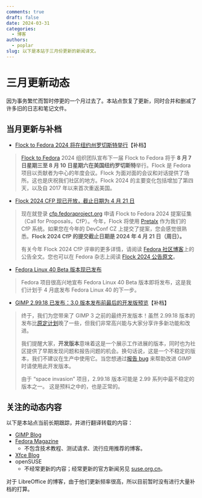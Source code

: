 ```yaml
---
comments: true
draft: false 
date: 2024-03-31 
categories:
  - 博客
authors: 
  - poplar
slug: 以下是本站于三月份更新的新闻译文。
---
```


# 三月更新动态

因为事务繁忙而暂时停更的一个月过去了。本站点恢复了更新，同时合并和删减了许多旧的日志和笔记文件。

## 当月更新与补档

- [Flock to Fedora 2024 将在纽约州罗切斯特举行](./../../translation/fedora-flock-2024.md)【补档】

> [Flock to Fedora] 2024 组织团队宣布下一届 Flock to Fedora 将于 **8 月 7 日星期三至 8 月 10 日星期六在美国纽约罗切斯特**举行。Flock 是 Fedora 项目以贡献者为中心的年度会议。Flock 为面对面的会议和对话提供了场所。这也是庆祝我们社区的地方。Flock 2024 的主要变化包括增加了第四天，以及自 2017 年以来首次重返美国。

[Flock to Fedora]: https://flocktofedora.org/

- [Flock 2024 CFP 现已开放，截止日期为 4 月 21 日](./../../translation/fedora-flock-2024-cfp.md)

> 现在就登录 [cfp.fedoraproject.org] 申请 Flock to Fedora 2024 提案征集（Call for Proposals，CfP）。今年，Flock 将使用 [Pretalx] 作为我们的 CfP 系统。如果您在今年的 DevConf CZ 上提交了提案，您会感觉很熟悉。**Flock 2024 CfP 的提交截止日期是 2024 年 4 月 21 日（周日）。**
>
> 有关今年 Flock 2024 CfP 评审的更多详情，请阅读 [Fedora 社区博客]上的公告全文。您也可以在 Fedora 杂志上阅读 [Flock 2024 公告原文]。

[Pretalx]: https://pretalx.com/
[cfp.fedoraproject.org]: https://cfp.fedoraproject.org/flock-2024/cfp
[Fedora 社区博客]: https://communityblog.fedoraproject.org/flock-2024-cfp-until-april-21st/
[Flock 2024 公告原文]: https://fedoramagazine.org/flock-2024-rochester-new-york/

- [Fedora Linux 40 Beta 版本现已发布](./../../translation/fedora40-beta-released.md)

> Fedora 项目很高兴地宣布 Fedora Linux 40 Beta 版本即将发布，这是我们计划于 4 月底发布 Fedora Linux 40 的下一步。

- [GIMP 2.99.18 已发布：3.0 版本发布前最后的开发版预览](./../../translation/gimp-2.99.18-released.md)【补档】

> 终于，我们为您带来了 GIMP 3 之前的最终开发版本！虽然 2.99.18 版本的发布比[原定计划]晚了一些，但我们非常高兴能与大家分享许多新功能和改进。
>
> 我们提醒大家，**开发版本**意味着这是一个展示工作进展的版本，同时也为社区提供了早期发现问题和报告问题的机会。换句话说，这是一个不稳定的版本，我们不建议在生产中使用它。当您想通过[报告 bug] 来帮助改进 GIMP 时请使用此开发版本。
>
> 由于 “space invasion” 项目，2.99.18 版本可能是 2.99 系列中最不稳定的版本之一。 这是预料之中的，也是正常的。

[原定计划]: https://gitlab.gnome.org/GNOME/gimp/-/issues/10373#timeline
[报告 bug]: https://gitlab.gnome.org/GNOME/gimp/-/issues

## 关注的动态内容

以下是本站点当前长期跟踪，并进行翻译转载的内容：

- [GIMP Blog](https://www.gimp.org/news/)
- [Fedora Magazine](https://fedoramagazine.org/)
    - 不包含技术教程、测试请求、流行应用推荐的博客。
- [Xfce Blog](https://blog.xfce.org/)
- openSUSE
    - 不经常更新的内容；经常更新的官方新闻另见 [suse.org.cn](https://suse.org.cn)。

对于 LibreOffice 的博客，由于他们更新频率很高，所以目前暂时没有进行大量补档的打算。